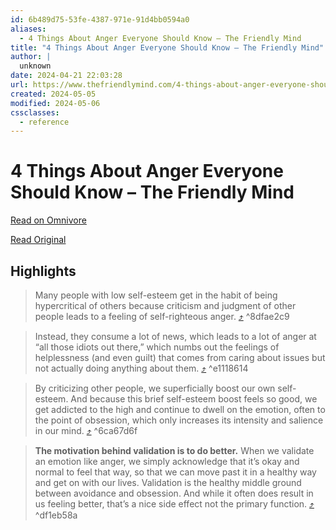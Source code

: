 ```yaml
---
id: 6b489d75-53fe-4387-971e-91d4bb0594a0
aliases:
  - 4 Things About Anger Everyone Should Know – The Friendly Mind
title: "4 Things About Anger Everyone Should Know – The Friendly Mind"
author: |
  unknown
date: 2024-04-21 22:03:28
url: https://www.thefriendlymind.com/4-things-about-anger-everyone-should-know/
created: 2024-05-05
modified: 2024-05-06
cssclasses:
  - reference
---
```


# 4 Things About Anger Everyone Should Know – The Friendly Mind

[Read on Omnivore](https://omnivore.app/me/https-www-thefriendlymind-com-4-things-about-anger-everyone-shou-18f02788f13)

[Read Original](https://www.thefriendlymind.com/4-things-about-anger-everyone-should-know/)

## Highlights

> Many people with low self-esteem get in the habit of being hypercritical of others because criticism and judgment of other people leads to a feeling of self-righteous anger. [⤴️](https://omnivore.app/me/https-www-thefriendlymind-com-4-things-about-anger-everyone-shou-18f02788f13#8dfae2c9-0416-432f-b4dc-a312294c0e16)  ^8dfae2c9

> Instead, they consume a lot of news, which leads to a lot of anger at “all those idiots out there,” which numbs out the feelings of helplessness (and even guilt) that comes from caring about issues but not actually doing anything about them. [⤴️](https://omnivore.app/me/https-www-thefriendlymind-com-4-things-about-anger-everyone-shou-18f02788f13#e1118614-379e-42ad-8571-b8b20cb89b09)  ^e1118614

> By criticizing other people, we superficially boost our own self-esteem. And because this brief self-esteem boost feels so good, we get addicted to the high and continue to dwell on the emotion, often to the point of obsession, which only increases its intensity and salience in our mind. [⤴️](https://omnivore.app/me/https-www-thefriendlymind-com-4-things-about-anger-everyone-shou-18f02788f13#6ca67d6f-6057-45af-9f35-af55e5ed8b5e)  ^6ca67d6f

> **The motivation behind validation is to do better.** When we validate an emotion like anger, we simply acknowledge that it’s okay and normal to feel that way, so that we can move past it in a healthy way and get on with our lives. Validation is the healthy middle ground between avoidance and obsession. And while it often does result in us feeling better, that’s a nice side effect not the primary function. [⤴️](https://omnivore.app/me/https-www-thefriendlymind-com-4-things-about-anger-everyone-shou-18f02788f13#df1eb58a-6ab3-4b5a-8a06-510747e681a1)  ^df1eb58a

